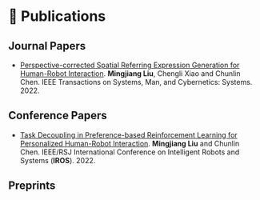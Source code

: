 # 📝 Publications 

## Journal Papers
* [<u>Perspective-corrected Spatial Referring Expression Generation for Human-Robot Interaction</u>](https://ieeexplore.ieee.org/document/9747937). **Mingjiang Liu**, Chengli Xiao and Chunlin Chen. IEEE Transactions on Systems, Man, and Cybernetics: Systems. 2022.

## Conference Papers
* <u>Task Decoupling in Preference-based Reinforcement Learning for Personalized Human-Robot Interaction</u>. **Mingjiang Liu** and Chunlin Chen. IEEE/RSJ International Conference on Intelligent Robots and Systems (**IROS**). 2022.

## Preprints
